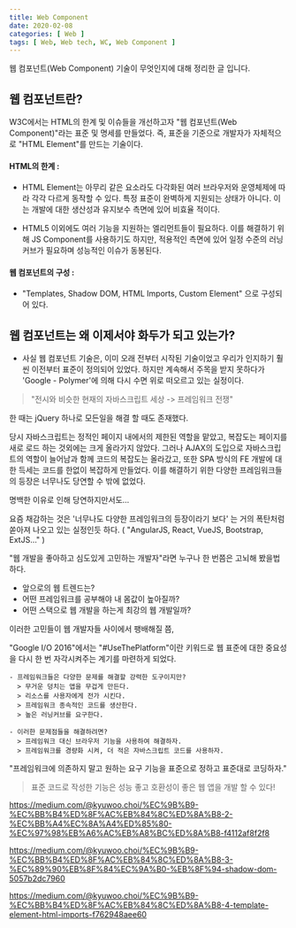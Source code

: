 ```yaml
---
title: Web Component
date: 2020-02-08
categories: [ Web ]
tags: [ Web, Web tech, WC, Web Component ]
---
```


웹 컴포넌트(Web Component) 기술이 무엇인지에 대해 정리한 글 입니다.

<!-- more -->

## 웹 컴포넌트란?

W3C에서는 HTML의 한계 및 이슈들을 개선하고자 "웹 컴포넌트(Web Component)"라는 표준 및 명세를 만들었다. 즉, 표준을 기준으로 개발자가 자체적으로 "HTML Element"를 만드는 기술이다.

#### HTML의 한계 : 
- HTML Element는 아무리 같은 요소라도 다각화된 여러 브라우저와 운영체제에 따라 각각 다르게 동작할 수 있다. 특정 표준이 완벽하게 지원되는 상태가 아니다. 이는 개발에 대한 생산성과 유지보수 측면에 있어 비효율 적이다.

- HTML5 이외에도 여러 기능을 지원하는 엘리먼트들이 필요하다. 이를 해결하기 위해 JS Component를 사용하기도 하지만, 적용적인 측면에 있어 일정 수준의 러닝커브가 필요하며 성능적인 이슈가 동봉된다.

#### 웹 컴포넌트의 구성 : 
- "Templates, Shadow DOM, HTML Imports, Custom Element" 으로 구성되어 있다.

## 웹 컴포넌트는 왜 이제서야 화두가 되고 있는가?

- 사실 웹 컴포넌트 기술은, 이미 오래 전부터 시작된 기술이었고 우리가 인지하기 훨씬 이전부터 표준이 정의되어 있었다. 하지만 계속해서 주목을 받지 못하다가 'Google - Polymer'에 의해 다시 수면 위로 떠오르고 있는 실정이다.

> "전시와 비슷한 현재의 자바스크립트 세상 -> 프레임워크 전쟁"

한 때는 jQuery 하나로 모든일을 해결 할 때도 존재했다. 

당시 자바스크립트는 정적인 페이지 내에서의 제한된 역할을 맡았고, 복잡도는 페이지를 새로 로드 하는 것외에는 크게 올라가지 않았다. 그러나 AJAX의 도입으로 자바스크립트의 역할이 늘어남과 함께 코드의 복잡도는 올라갔고, 또한 SPA 방식의 FE 개발에 대한 득세는 코드를 한없이 복잡하게 만들었다. 이를 해결하기 위한 다양한 프레임워크들의 등장은 너무나도 당연할 수 밖에 없었다.

명백한 이유로 인해 당연하지만서도...

요즘 채감하는 것은  '너무나도 다양한 프레임워크의 등장이라기 보다' 는 거의 폭탄처럼 쏟아져 나오고 있는 실정인듯 하다. ( "AngularJS, React, VueJS, Bootstrap, ExtJS..."  )

"웹 개발을 좋아하고 심도있게 고민하는 개발자"라면 누구나 한 번쯤은 고뇌해 봤을법 하다. 

- 앞으로의 웹 트렌드는?
- 어떤 프레임워크를 공부해야 내 몸값이 높아질까?
- 어떤 스택으로 웹 개발을 하는게 최강의 웹 개발일까?

이러한 고민들이 웹 개발자들 사이에서 팽배해질 쯤, 

"Google I/O 2016"에서는 "#UseThePlatform"이란 키워드로 웹 표준에 대한 중요성을 다시 한 번 자각시켜주는 계기를 마련하게 되었다.

```
- 프레임워크들은 다양한 문제를 해결할 강력한 도구이지만?
  > 무거운 덩치는 앱을 무겁게 만든다.
  > 리소스를 사용자에게 전가 시킨다.
  > 프레임워크 종속적인 코드를 생산한다.
  > 높은 러닝커브를 요구한다.

- 이러한 문제점들을 해결하려면?
  > 프레임워크 대신 브라우저 기능을 사용하여 해결하자.
  > 프레임워크를 경량화 시켜, 더 적은 자바스크립트 코드를 사용하자.
```

"프레임워크에 의존하지 말고 원하는 요구 기능을 표준으로 정하고 표준대로 코딩하자." 
> 표준 코드로 작성한 기능은 성능 좋고 호환성이 좋은 웹 앱을 개발 할 수 있다!


https://medium.com/@kyuwoo.choi/%EC%9B%B9-%EC%BB%B4%ED%8F%AC%EB%84%8C%ED%8A%B8-2-%EC%BB%A4%EC%8A%A4%ED%85%80-%EC%97%98%EB%A6%AC%EB%A8%BC%ED%8A%B8-f4112af8f2f8

https://medium.com/@kyuwoo.choi/%EC%9B%B9-%EC%BB%B4%ED%8F%AC%EB%84%8C%ED%8A%B8-3-%EC%89%90%EB%8F%84%EC%9A%B0-%EB%8F%94-shadow-dom-5057b2dc7960

https://medium.com/@kyuwoo.choi/%EC%9B%B9-%EC%BB%B4%ED%8F%AC%EB%84%8C%ED%8A%B8-4-template-element-html-imports-f762948aee60